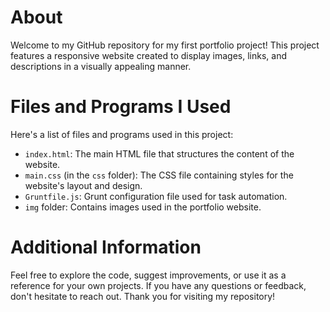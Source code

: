 # About
Welcome to my GitHub repository for my first portfolio project! This project features a responsive website created to display images, links, and descriptions in a visually appealing manner.

# Files and Programs I Used
Here's a list of files and programs used in this project:
- `index.html`: The main HTML file that structures the content of the website.
- `main.css` (in the `css` folder): The CSS file containing styles for the website's layout and design.
- `Gruntfile.js`: Grunt configuration file used for task automation.
- `img` folder: Contains images used in the portfolio website.

# Additional Information
Feel free to explore the code, suggest improvements, or use it as a reference for your own projects. If you have any questions or feedback, don't hesitate to reach out. Thank you for visiting my repository!

